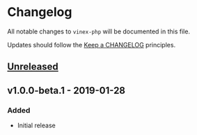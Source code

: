 # Changelog

All notable changes to `vinex-php` will be documented in this file.

Updates should follow the [Keep a CHANGELOG](https://keepachangelog.com) principles.

## [Unreleased]

## v1.0.0-beta.1 - 2019-01-28

### Added
- Initial release

[Unreleased]: https://github.com/pxgamer/vinex-php/compare/master...develop
